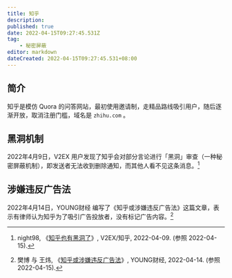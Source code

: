 ```yaml
---
title: 知乎
description:
published: true
date: 2022-04-15T09:27:45.531Z
tag:
    - 秘密屏蔽
editor: markdown
dateCreated: 2022-04-15T09:27:45.531+08:00
---
```


## 简介

知乎是模仿 Quora 的问答网站，最初使用邀请制，走精品路线吸引用户，随后逐渐开放，取消注册门槛，域名是 `zhihu.com` 。

## 黑洞机制

2022年4月9日，V2EX 用户发现了知乎会对部分言论进行「黑洞」审查（一种秘密屏蔽机制），即发送者无法收到删除通知，而其他人看不见这条消息。[^845930]

[^845930]: night98, 《[知乎也有黑洞了](https://web.archive.org/web/20220410004023/https://www.v2ex.com/t/845930)》, V2EX/知乎, 2022-04-09. (参照 2022-04-15).

## 涉嫌违反广告法

2022年4月14日，YOUNG财经 编写了《知乎或涉嫌违反广告法》这篇文章，表示有律师认为知乎为了吸引广告投放者，没有标记广告内容。[^imcwiw]

[^imcwiw]: 樊博 与 王炜, 《[知乎或涉嫌违反广告法](https://web.archive.org/web/20220415013719/https://finance.sina.com.cn/tech/csj/2022-04-14/doc-imcwiwst1874127.shtml)》, YOUNG财经, 2022-04-14. (参照 2022-04-15).
